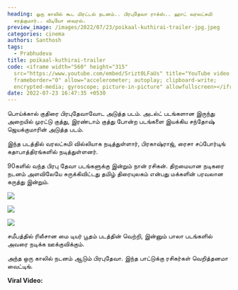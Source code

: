 ```yaml
---
heading: ஒரு காலில் கூட மிரட்டல் நடனம்.. பிரபுதேவா ராக்ஸ்.. ஹாட் வரலட்சுமி
  சரத்குமார்.. வீடியோ வைரல்.
preview_image: /images/2022/07/23/poikaal-kuthirai-trailer-jpg.jpeg
categories: cinema
authors: Santhosh
tags:
  - Prabhudeva
title: poikaal-kuthirai-trailer
code: <iframe width="560" height="315"
  src="https://www.youtube.com/embed/Srizt0LFaUs" title="YouTube video player"
  frameborder="0" allow="accelerometer; autoplay; clipboard-write;
  encrypted-media; gyroscope; picture-in-picture" allowfullscreen></iframe>
date: 2022-07-23 16:47:35 +0530
---
```

பொய்க்கால் குதிரை பிரபுதேவாவோட அடுத்த படம். அடல்ட் படங்களான இருந்து அறையில் முரட்டு குத்து, இரண்டாம் குத்து போன்ற படங்களை இயக்கிய சந்தோஷ் ஜெயக்குமாரின் அடுத்த படம்.

இந்த படத்தில் வரலட்சுமி வில்லியாக நடித்துள்ளார், பிரகாஷ்ராஜ், ரைசா சப்போர்டிங் கதாபாத்திரங்களில் நடித்துள்ளனர்.

90களில் வந்த பிரபு தேவா படங்களுக்கு இன்றும் நான் ரசிகன். திறமையான நடிகரை நடனம் அளவிலேயே சுருக்கிவிட்டது தமிழ் திரையுலகம் என்பது மக்களின் பரவலான கருத்து இன்றும்.

![](/images/2022/07/23/pokal-kuthirai-trailer-1-jpg.jpeg)

![](/images/2022/07/23/pokal-kuthirai-trailer-2-jpg.jpeg)

![](/images/2022/07/23/pokal-kuthirai-trailer-3-jpg.jpeg)

சமீபத்தில் ரிலீசான மை டியர் பூதம் படத்தின் வெற்றி, இன்னும் பாலா படங்களில் அவரை நடிக்க ஊக்குவிக்கும்.

அந்த ஒரு காலில் நடனம் ஆடும் பிரபுதேவா. இந்த பாட்டுக்கு ரசிகர்கள் வெறித்தனமா வைட்டிங்.

**Viral Video:**